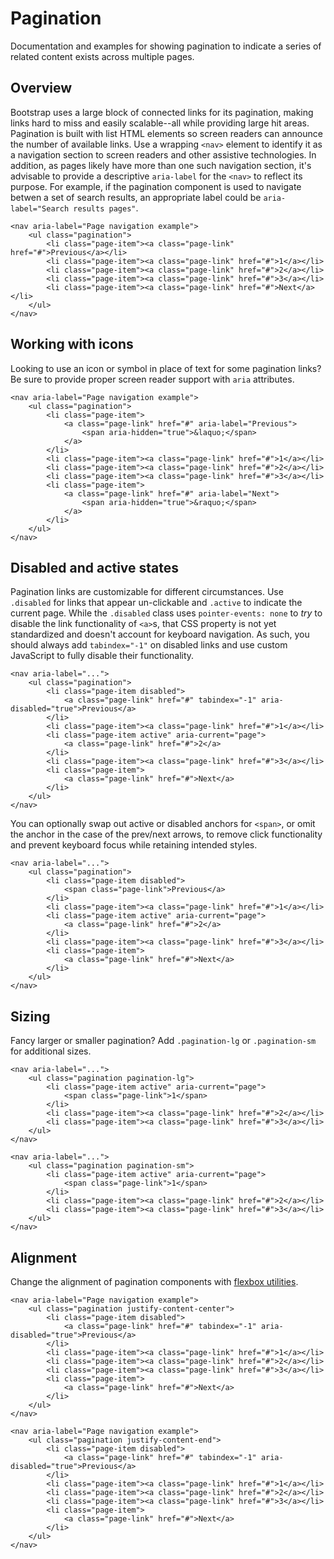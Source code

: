 # Pagination

Documentation and examples for showing pagination to indicate a series of related content exists across multiple pages.

## Overview

Bootstrap uses a large block of connected links for its pagination, making links hard to miss and easily scalable--all while providing large hit areas. Pagination is built with list HTML elements so screen readers can announce the number of available links. Use a wrapping `<nav>` element to identify it as a navigation section to screen readers and other assistive technologies.
In addition, as pages likely have more than one such navigation section, it's advisable to provide a descriptive `aria-label` for the `<nav>` to reflect its purpose. For example, if the pagination component is used to navigate betwen a set of search results, an appropriate label could be `aria-label="Search results pages"`.
```
<nav aria-label="Page navigation example">
    <ul class="pagination">
        <li class="page-item"><a class="page-link" href="#">Previous</a></li>
        <li class="page-item"><a class="page-link" href="#">1</a></li>
        <li class="page-item"><a class="page-link" href="#">2</a></li>
        <li class="page-item"><a class="page-link" href="#">3</a></li>
        <li class="page-item"><a class="page-link" href="#">Next</a></li>
    </ul>
</nav>
```

## Working with icons

Looking to use an icon or symbol in place of text for some pagination links? Be sure to provide proper screen reader support with `aria` attributes.
```
<nav aria-label="Page navigation example">
    <ul class="pagination">
        <li class="page-item">
            <a class="page-link" href="#" aria-label="Previous">
                <span aria-hidden="true">&laquo;</span>
            </a>
        </li>
        <li class="page-item"><a class="page-link" href="#">1</a></li>
        <li class="page-item"><a class="page-link" href="#">2</a></li>
        <li class="page-item"><a class="page-link" href="#">3</a></li>
        <li class="page-item">
            <a class="page-link" href="#" aria-label="Next">
                <span aria-hidden="true">&raquo;</span>
            </a>
        </li>
    </ul>
</nav>
```

## Disabled and active states

Pagination links are customizable for different circumstances. Use `.disabled` for links that appear un-clickable and `.active` to indicate the current page.
While the `.disabled` class uses `pointer-events: none` to *try* to disable the link functionality of `<a>`s, that CSS property is not yet standardized and doesn't account for keyboard navigation. As such, you should always add `tabindex="-1"` on disabled links and use custom JavaScript to fully disable their functionality.
```
<nav aria-label="...">
    <ul class="pagination">
        <li class="page-item disabled">
            <a class="page-link" href="#" tabindex="-1" aria-disabled="true">Previous</a>
        </li>
        <li class="page-item"><a class="page-link" href="#">1</a></li>
        <li class="page-item active" aria-current="page">
            <a class="page-link" href="#">2</a>
        </li>
        <li class="page-item"><a class="page-link" href="#">3</a></li>
        <li class="page-item">
            <a class="page-link" href="#">Next</a>
        </li>
    </ul>
</nav>
```
You can optionally swap out active or disabled anchors for `<span>`, or omit the anchor in the case of the prev/next arrows, to remove click functionality and prevent keyboard focus while retaining intended styles.
```
<nav aria-label="...">
    <ul class="pagination">
        <li class="page-item disabled">
            <span class="page-link">Previous</a>
        </li>
        <li class="page-item"><a class="page-link" href="#">1</a></li>
        <li class="page-item active" aria-current="page">
            <a class="page-link" href="#">2</a>
        </li>
        <li class="page-item"><a class="page-link" href="#">3</a></li>
        <li class="page-item">
            <a class="page-link" href="#">Next</a>
        </li>
    </ul>
</nav>
```

## Sizing

Fancy larger or smaller pagination? Add `.pagination-lg` or `.pagination-sm` for additional sizes.
```
<nav aria-label="...">
    <ul class="pagination pagination-lg">
        <li class="page-item active" aria-current="page">
            <span class="page-link">1</span>
        </li>
        <li class="page-item"><a class="page-link" href="#">2</a></li>
        <li class="page-item"><a class="page-link" href="#">3</a></li>
    </ul>
</nav>
```
```
<nav aria-label="...">
    <ul class="pagination pagination-sm">
        <li class="page-item active" aria-current="page">
            <span class="page-link">1</span>
        </li>
        <li class="page-item"><a class="page-link" href="#">2</a></li>
        <li class="page-item"><a class="page-link" href="#">3</a></li>
    </ul>
</nav>
```

## Alignment

Change the alignment of pagination components with [flexbox utilities](). <!-- link to Utilities folder / Flex -->
```
<nav aria-label="Page navigation example">
    <ul class="pagination justify-content-center">
        <li class="page-item disabled">
            <a class="page-link" href="#" tabindex="-1" aria-disabled="true">Previous</a>
        </li>
        <li class="page-item"><a class="page-link" href="#">1</a></li>
        <li class="page-item"><a class="page-link" href="#">2</a></li>
        <li class="page-item"><a class="page-link" href="#">3</a></li>
        <li class="page-item">
            <a class="page-link" href="#">Next</a>
        </li>
    </ul>
</nav>
```
```
<nav aria-label="Page navigation example">
    <ul class="pagination justify-content-end">
        <li class="page-item disabled">
            <a class="page-link" href="#" tabindex="-1" aria-disabled="true">Previous</a>
        </li>
        <li class="page-item"><a class="page-link" href="#">1</a></li>
        <li class="page-item"><a class="page-link" href="#">2</a></li>
        <li class="page-item"><a class="page-link" href="#">3</a></li>
        <li class="page-item">
            <a class="page-link" href="#">Next</a>
        </li>
    </ul>
</nav>
```